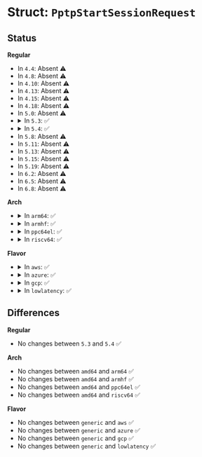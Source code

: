 # Struct: <code>PptpStartSessionRequest</code>

## Status
<b>Regular</b>
<ul>
<li>
In <code>4.4</code>: Absent ⚠️
</li>
<li>
In <code>4.8</code>: Absent ⚠️
</li>
<li>
In <code>4.10</code>: Absent ⚠️
</li>
<li>
In <code>4.13</code>: Absent ⚠️
</li>
<li>
In <code>4.15</code>: Absent ⚠️
</li>
<li>
In <code>4.18</code>: Absent ⚠️
</li>
<li>
In <code>5.0</code>: Absent ⚠️
</li>
<li>
<details>
<summary>In <code>5.3</code>: ✅</summary>

```c
struct PptpStartSessionRequest {
    __be16 protocolVersion;
    __u16 reserved1;
    __be32 framingCapability;
    __be32 bearerCapability;
    __be16 maxChannels;
    __be16 firmwareRevision;
    __u8 hostName[64];
    __u8 vendorString[64];
};
```
</details>
</li>
<li>
<details>
<summary>In <code>5.4</code>: ✅</summary>

```c
struct PptpStartSessionRequest {
    __be16 protocolVersion;
    __u16 reserved1;
    __be32 framingCapability;
    __be32 bearerCapability;
    __be16 maxChannels;
    __be16 firmwareRevision;
    __u8 hostName[64];
    __u8 vendorString[64];
};
```
</details>
</li>
<li>
In <code>5.8</code>: Absent ⚠️
</li>
<li>
In <code>5.11</code>: Absent ⚠️
</li>
<li>
In <code>5.13</code>: Absent ⚠️
</li>
<li>
In <code>5.15</code>: Absent ⚠️
</li>
<li>
In <code>5.19</code>: Absent ⚠️
</li>
<li>
In <code>6.2</code>: Absent ⚠️
</li>
<li>
In <code>6.5</code>: Absent ⚠️
</li>
<li>
In <code>6.8</code>: Absent ⚠️
</li>
</ul>
<b>Arch</b>
<ul>
<li>
<details>
<summary>In <code>arm64</code>: ✅</summary>

```c
struct PptpStartSessionRequest {
    __be16 protocolVersion;
    __u16 reserved1;
    __be32 framingCapability;
    __be32 bearerCapability;
    __be16 maxChannels;
    __be16 firmwareRevision;
    __u8 hostName[64];
    __u8 vendorString[64];
};
```
</details>
</li>
<li>
<details>
<summary>In <code>armhf</code>: ✅</summary>

```c
struct PptpStartSessionRequest {
    __be16 protocolVersion;
    __u16 reserved1;
    __be32 framingCapability;
    __be32 bearerCapability;
    __be16 maxChannels;
    __be16 firmwareRevision;
    __u8 hostName[64];
    __u8 vendorString[64];
};
```
</details>
</li>
<li>
<details>
<summary>In <code>ppc64el</code>: ✅</summary>

```c
struct PptpStartSessionRequest {
    __be16 protocolVersion;
    __u16 reserved1;
    __be32 framingCapability;
    __be32 bearerCapability;
    __be16 maxChannels;
    __be16 firmwareRevision;
    __u8 hostName[64];
    __u8 vendorString[64];
};
```
</details>
</li>
<li>
<details>
<summary>In <code>riscv64</code>: ✅</summary>

```c
struct PptpStartSessionRequest {
    __be16 protocolVersion;
    __u16 reserved1;
    __be32 framingCapability;
    __be32 bearerCapability;
    __be16 maxChannels;
    __be16 firmwareRevision;
    __u8 hostName[64];
    __u8 vendorString[64];
};
```
</details>
</li>
</ul>
<b>Flavor</b>
<ul>
<li>
<details>
<summary>In <code>aws</code>: ✅</summary>

```c
struct PptpStartSessionRequest {
    __be16 protocolVersion;
    __u16 reserved1;
    __be32 framingCapability;
    __be32 bearerCapability;
    __be16 maxChannels;
    __be16 firmwareRevision;
    __u8 hostName[64];
    __u8 vendorString[64];
};
```
</details>
</li>
<li>
<details>
<summary>In <code>azure</code>: ✅</summary>

```c
struct PptpStartSessionRequest {
    __be16 protocolVersion;
    __u16 reserved1;
    __be32 framingCapability;
    __be32 bearerCapability;
    __be16 maxChannels;
    __be16 firmwareRevision;
    __u8 hostName[64];
    __u8 vendorString[64];
};
```
</details>
</li>
<li>
<details>
<summary>In <code>gcp</code>: ✅</summary>

```c
struct PptpStartSessionRequest {
    __be16 protocolVersion;
    __u16 reserved1;
    __be32 framingCapability;
    __be32 bearerCapability;
    __be16 maxChannels;
    __be16 firmwareRevision;
    __u8 hostName[64];
    __u8 vendorString[64];
};
```
</details>
</li>
<li>
<details>
<summary>In <code>lowlatency</code>: ✅</summary>

```c
struct PptpStartSessionRequest {
    __be16 protocolVersion;
    __u16 reserved1;
    __be32 framingCapability;
    __be32 bearerCapability;
    __be16 maxChannels;
    __be16 firmwareRevision;
    __u8 hostName[64];
    __u8 vendorString[64];
};
```
</details>
</li>
</ul>

## Differences
<b>Regular</b>
<ul>
<li>
No changes between <code>5.3</code> and <code>5.4</code> ✅
</li>
</ul>
<b>Arch</b>
<ul>
<li>
No changes between <code>amd64</code> and <code>arm64</code> ✅
</li>
<li>
No changes between <code>amd64</code> and <code>armhf</code> ✅
</li>
<li>
No changes between <code>amd64</code> and <code>ppc64el</code> ✅
</li>
<li>
No changes between <code>amd64</code> and <code>riscv64</code> ✅
</li>
</ul>
<b>Flavor</b>
<ul>
<li>
No changes between <code>generic</code> and <code>aws</code> ✅
</li>
<li>
No changes between <code>generic</code> and <code>azure</code> ✅
</li>
<li>
No changes between <code>generic</code> and <code>gcp</code> ✅
</li>
<li>
No changes between <code>generic</code> and <code>lowlatency</code> ✅
</li>
</ul>
